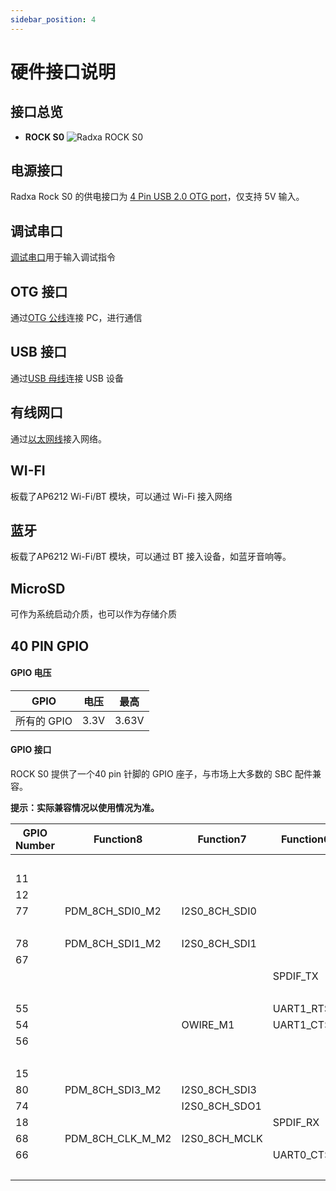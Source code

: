 ```yaml
---
sidebar_position: 4
---
```


# 硬件接口说明

## 接口总览

- **ROCK S0**
  ![Radxa ROCK S0](/img/rockpi/s0/mark_rock_pi_s0.webp)

## 电源接口

Radxa Rock S0 的供电接口为 [4 Pin USB 2.0 OTG port](/img/rockpi/s0/rocks0-otg-wire.webp)，仅支持 5V 输入。

## 调试串口

[调试串口](/rockpi/rocks0/low-level-dev/serial.md)用于输入调试指令

## OTG 接口

通过[OTG 公线](/img/rockpi/s0/rocks0-otg-wire.webp)连接 PC，进行通信

## USB 接口

通过[USB 母线](/img/rockpi/s0/rocks0-usb-wire.webp)连接 USB 设备

## 有线网口

通过[以太网线](/img/rockpi/s0/rocks0-eth-wire.webp)接入网络。

## WI-FI

板载了AP6212 Wi-Fi/BT 模块，可以通过 Wi-Fi 接入网络

## 蓝牙

板载了AP6212 Wi-Fi/BT 模块，可以通过 BT 接入设备，如蓝牙音响等。

## MicroSD

可作为系统启动介质，也可以作为存储介质

## 40 PIN GPIO

#### GPIO 电压

| GPIO        | 电压 | 最高  |
| ----------- | ---- | ----- |
| 所有的 GPIO | 3.3V | 3.63V |

#### GPIO 接口

ROCK S0 提供了一个40 pin 针脚的 GPIO 座子，与市场上大多数的 SBC 配件兼容。

**提示：实际兼容情况以使用情况为准。**

<div className='gpio_style'>

| GPIO Number | Function8        | Function7     | Function6  | Function5   | Function4 | Function3    | Function2   | Function1 | Pin#                             | Pin#                            | Function1 | Function2   | Function3    | Function4 | Function5 | Function6        | Function7        | GPIO Number |
| ----------- | ---------------- | ------------- | ---------- | ----------- | --------- | ------------ | ----------- | --------- | -------------------------------- | ------------------------------- | --------- | ----------- | ------------ | --------- | --------- | ---------------- | ---------------- | ----------- |
|             |                  |               |            |             |           |              |             | +3.3V     | <div className='yellow'>1</div>  | <div className='red'>2</div>    | +5V       |             |              |           |           |                  |                  |             |
| 11          |                  |               |            |             |           |              | I2C1_SDA    | GPIO0_B3  | <div className='green'>3</div>   | <div className='red'>4</div>    | +5V       |             |              |           |           |                  |                  |             |
| 12          |                  |               |            |             |           |              | I2C1_SCL    | GPIO0_B4  | <div className='green'>5</div>   | <div className='black'>6</div>  | GND       |             |              |           |           |                  |                  |             |
| 77          | PDM_8CH_SDI0_M2  | I2S0_8CH_SDI0 |            |             |           |              |             | GPIO2_B5  | <div className='green'>7</div>   | <div className='green'>8</div>  | GPIO2_A1  |             | SPI0_MOSI    |           | UART0_TX  |                  |                  | 65          |
|             |                  |               |            |             |           |              |             | GND       | <div className='black'>9</div>   | <div className='green'>10</div> | GPIO2_A0  | I2C3_SDA_M2 | SPI0_MISO    |           | UART0_RX  |                  |                  | 64          |
| 78          | PDM_8CH_SDI1_M2  | I2S0_8CH_SDI1 |            |             |           |              |             | GPIO2_B6  | <div className='green'>11</div>  | <div className='green'>12</div> | GPIO2_B1  |             | SPI1_CSN0_M1 |           |           | I2S0_8CH_SDO0    |                  | 73          |
| 67          |                  |               |            | UART0_RTSN  |           | SPI0_CSN0    | I2C2_SCL    | GPIO2_A3  | <div className='green'>13</div>  | <div className='black'>14</div> | GND       |             |              |           |           |                  |                  |             |
|             |                  |               | SPDIF_TX   | UART3_RX_M1 | PWM5      |              |             | GPIO0_C1  | <div className='green'>15</div>  | <div className='green'>16</div> | GPIO0_A1  |             |              | PWM4      |           |                  |                  | 1           |
|             |                  |               |            |             |           |              |             | +3.3V     | <div className='yellow'>17</div> | <div className='green'>18</div> | GPIO2_B7  |             |              |           |           | I2S0_8CH_SDI2    | PDM_8CH_SDI2_M2  | 79          |
| 55          |                  |               | UART1_RTSN | UART2_TX_M0 |           | SPI2_MOSI    |             | GPIO1_C7  | <div className='green'>19</div>  | <div className='black'>20</div> |           |             |              |           |           |                  |                  |             |
| 54          |                  | OWIRE_M1      | UART1_CTSN | UART2_RX_M0 |           | SPI2_MISO    |             | GPIO1_C6  | <div className='green'>21</div>  | <div className='green'>22</div> | GPIO2_B3  |             |              | PWM9      |           | I2S0_8CH_SDO2    |                  | 75          |
| 56          |                  |               |            | UART1_RX    |           | SPI2_CLK     | I2C0_SDA    | GPIO1_D0  | <div className='green'>23</div>  | <div className='green'>24</div> | GPIO1_D1  | I2C0_SCL    | SPI2_CSN0    |           | UART1_TX  |                  |                  | 57          |
|             |                  |               |            |             |           |              |             | GND       | <div className='black'>25</div>  | <div className='green'>26</div> | GPIO2_B0  |             |              | PWM7      |           | I2S0_8CH_LRCK_RX |                  | 72          |
| 15          |                  |               |            |             | PWM2      |              | I2C3_SDA_M0 | GPIO0_B7  | <div className='blue'>27</div>   | <div className='blue'>28</div>  | GPIO0_C0  | I2C3_SCL_M0 |              | PWM3      |           |                  |                  | 16          |
| 80          | PDM_8CH_SDI3_M2  | I2S0_8CH_SDI3 |            |             | PWM11     |              |             | GPIO2_C0  | <div className='green'>29</div>  | <div className='black'>30</div> |           |             |              |           |           |                  |                  |             |
| 74          |                  | I2S0_8CH_SDO1 |            |             | PWM8      |              |             | GPIO2_B2  | <div className='green'>31</div>  | <div className='green'>32</div> | GPIO2_B4  |             |              | PWM10     |           | I2S0_8CH_SDO3    |                  | 76          |
| 18          |                  |               | SPDIF_RX   | UART3_TX_M1 | PWM6      |              |             | GPIO0_C2  | <div className='green'>33</div>  | <div className='black'>34</div> |           |             |              |           |           |                  |                  |             |
| 68          | PDM_8CH_CLK_M_M2 | I2S0_8CH_MCLK |            |             |           | SPI1_MISO_M1 |             | GPIO2_A4  | <div className='green'>35</div>  | <div className='green'>36</div> | GPIO2_A6  |             |              |           |           | I2S0_8CH_SCLK_RX | PDM_8CH_CLK_S_M2 | 70          |
| 66          |                  |               | UART0_CTSN |             |           | SPI0_CLK     | I2C2_SDA    | GPIO2_A2  | <div className='green'>37</div>  | <div className='green'>38</div> | GPIO2_A5  |             | SPI1_MOSI_M1 |           |           | I2S0_8CH_SCLK_TX |                  | 69          |
|             |                  |               |            |             |           |              |             | GND       | <div className='black'>39</div>  | <div className='green'>40</div> | GPIO2_A7  |             | SPI1_CLK_M1  |           |           | I2S0_8CH_LRCK_TX |                  | 71          |

</div>

